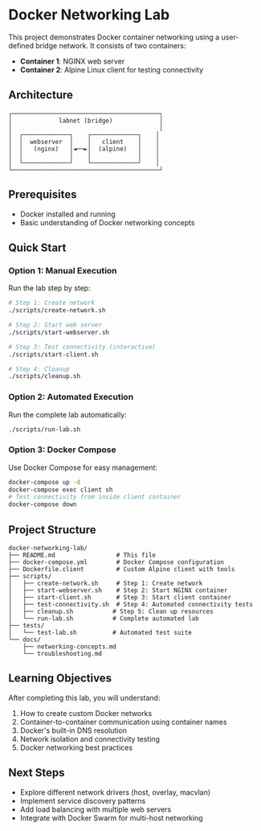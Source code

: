# Docker Networking Lab

This project demonstrates Docker container networking using a user-defined bridge network. It consists of two containers:

- **Container 1**: NGINX web server
- **Container 2**: Alpine Linux client for testing connectivity

## Architecture

```
┌─────────────────────────────────────────┐
│             labnet (bridge)             │
│                                         │
│  ┌─────────────┐    ┌─────────────┐    │
│  │  webserver  │    │   client    │    │
│  │   (nginx)   │◄──►│  (alpine)   │    │
│  │             │    │             │    │
│  └─────────────┘    └─────────────┘    │
└─────────────────────────────────────────┘
```

## Prerequisites

- Docker installed and running
- Basic understanding of Docker networking concepts

## Quick Start

### Option 1: Manual Execution
Run the lab step by step:
```bash
# Step 1: Create network
./scripts/create-network.sh

# Step 2: Start web server
./scripts/start-webserver.sh

# Step 3: Test connectivity (interactive)
./scripts/start-client.sh

# Step 4: Cleanup
./scripts/cleanup.sh
```

### Option 2: Automated Execution
Run the complete lab automatically:
```bash
./scripts/run-lab.sh
```

### Option 3: Docker Compose
Use Docker Compose for easy management:
```bash
docker-compose up -d
docker-compose exec client sh
# Test connectivity from inside client container
docker-compose down
```

## Project Structure

```
docker-networking-lab/
├── README.md                 # This file
├── docker-compose.yml        # Docker Compose configuration
├── Dockerfile.client         # Custom Alpine client with tools
├── scripts/
│   ├── create-network.sh     # Step 1: Create network
│   ├── start-webserver.sh    # Step 2: Start NGINX container
│   ├── start-client.sh       # Step 3: Start client container
│   ├── test-connectivity.sh  # Step 4: Automated connectivity tests
│   ├── cleanup.sh           # Step 5: Clean up resources
│   └── run-lab.sh           # Complete automated lab
├── tests/
│   └── test-lab.sh          # Automated test suite
└── docs/
    ├── networking-concepts.md
    └── troubleshooting.md
```

## Learning Objectives

After completing this lab, you will understand:

1. How to create custom Docker networks
2. Container-to-container communication using container names
3. Docker's built-in DNS resolution
4. Network isolation and connectivity testing
5. Docker networking best practices

## Next Steps

- Explore different network drivers (host, overlay, macvlan)
- Implement service discovery patterns
- Add load balancing with multiple web servers
- Integrate with Docker Swarm for multi-host networking

